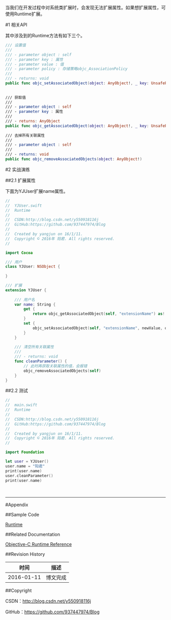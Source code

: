 当我们在开发过程中对系统类扩展时，会发现无法扩展属性。如果想扩展属性，可使用Runtime扩展。

#1 相关API

其中涉及到的Runtime方法有如下三个。

```swift
/// 设置值
///
/// - parameter object : self
/// - parameter key : 属性
/// - parameter value : 值
/// - parameter policy : 存储策略objc_AssociationPolicy
///
/// - returns: void
public func objc_setAssociatedObject(object: AnyObject!, _ key: UnsafePointer<Void>, _ value: AnyObject!, _ policy: objc_AssociationPolicy)
    
    
/// 获取值
///
/// - parameter object : self
/// - parameter key : 属性
///
/// - returns: AnyObject
public func objc_getAssociatedObject(object: AnyObject!, _ key: UnsafePointer<Void>) -> AnyObject!
    
/// 去掉所有关联属性
///
/// - parameter object : self
///
/// - returns: void
public func objc_removeAssociatedObjects(object: AnyObject!)
```

#2 实战演练

##2.1 扩展属性

下面为YJUser扩展name属性。

```swift
//
//  YJUser.swift
//  Runtime
//
//  CSDN:http://blog.csdn.net/y550918116j
//  GitHub:https://github.com/937447974/Blog
//
//  Created by yangjun on 16/1/11.
//  Copyright © 2016年 阳君. All rights reserved.
//

import Cocoa

/// 用户
class YJUser: NSObject {
    
}

/// 扩展
extension YJUser {
    
    /// 用户名
    var name: String {
        get {
            return objc_getAssociatedObject(self, "extensionName") as! String
        }
        set {
            objc_setAssociatedObject(self, "extensionName", newValue, objc_AssociationPolicy.OBJC_ASSOCIATION_COPY)
        }
    }
    
    /// 清空所有关联属性
    ///
    /// - returns: void
    func cleanParameter() {
        // 此时再获取关联属性的值，会报错
        objc_removeAssociatedObjects(self)
    }
}
```

##2.2 测试

```swift
//
//  main.swift
//  Runtime
//
//  CSDN:http://blog.csdn.net/y550918116j
//  GitHub:https://github.com/937447974/Blog
//
//  Created by yangjun on 16/1/11.
//  Copyright © 2016年 阳君. All rights reserved.
//

import Foundation

let user = YJUser()
user.name = "阳君"
print(user.name)
user.cleanParameter()
print(user.name)
```


&#160;

----------

#Appendix

##Sample Code

[Runtime](https://github.com/937447974/Swift/tree/master/Runtime)

##Related Documentation

[Objective-C Runtime Reference](https://developer.apple.com/library/ios/documentation/UIKit/Reference/UIKit_Framework/index.html)

##Revision History

| 时间 | 描述 |
| ---- | ---- |
| 2016-01-11 | 博文完成 |

##Copyright

CSDN：http://blog.csdn.net/y550918116j

GitHub：https://github.com/937447974/Blog